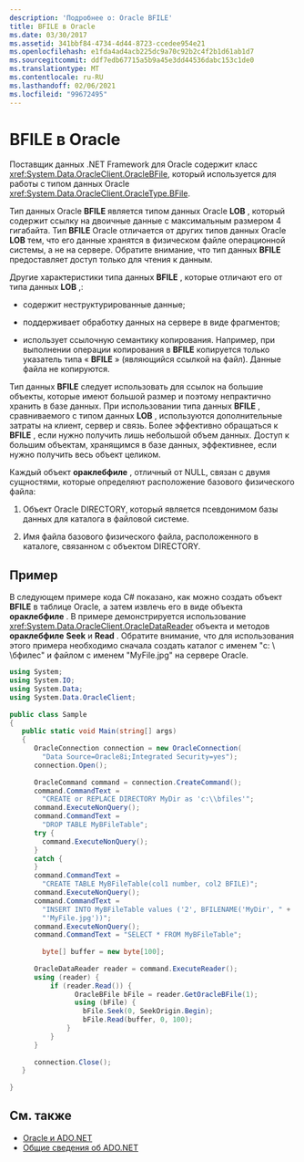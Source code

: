 ```yaml
---
description: 'Подробнее о: Oracle BFILE'
title: BFILE в Oracle
ms.date: 03/30/2017
ms.assetid: 341bbf84-4734-4d44-8723-ccedee954e21
ms.openlocfilehash: e1fda4ad4acb225dc9a70c92b2c4f2b1d61ab1d7
ms.sourcegitcommit: ddf7edb67715a5b9a45e3dd44536dabc153c1de0
ms.translationtype: MT
ms.contentlocale: ru-RU
ms.lasthandoff: 02/06/2021
ms.locfileid: "99672495"
---
```

# <a name="oracle-bfiles"></a>BFILE в Oracle

Поставщик данных .NET Framework для Oracle содержит класс <xref:System.Data.OracleClient.OracleBFile>, который используется для работы с типом данных Oracle <xref:System.Data.OracleClient.OracleType.BFile>.  
  
 Тип данных Oracle **BFILE** является типом данных Oracle **LOB** , который содержит ссылку на двоичные данные с максимальным размером 4 гигабайта. Тип **BFILE** Oracle отличается от других типов данных Oracle **LOB** тем, что его данные хранятся в физическом файле операционной системы, а не на сервере. Обратите внимание, что тип данных **BFILE** предоставляет доступ только для чтения к данным.  
  
 Другие характеристики типа данных **BFILE** , которые отличают его от типа данных **LOB** ,:  
  
- содержит неструктурированные данные;  
  
- поддерживает обработку данных на сервере в виде фрагментов;  
  
- использует ссылочную семантику копирования. Например, при выполнении операции копирования в **BFILE** копируется только указатель типа « **BFILE** » (являющийся ссылкой на файл). Данные файла не копируются.  
  
 Тип данных **BFILE** следует использовать для ссылок на большие объекты, которые имеют большой размер и поэтому непрактично хранить в базе данных. При использовании типа данных **BFILE** , сравниваемого с типом данных **LOB** , используются дополнительные затраты на клиент, сервер и связь. Более эффективно обращаться к **BFILE** , если нужно получить лишь небольшой объем данных. Доступ к большим объектам, хранящимся в базе данных, эффективнее, если нужно получить весь объект целиком.  
  
 Каждый объект **ораклебфиле** , отличный от NULL, связан с двумя сущностями, которые определяют расположение базового физического файла:  
  
1. Объект Oracle DIRECTORY, который является псевдонимом базы данных для каталога в файловой системе.  
  
2. Имя файла базового физического файла, расположенного в каталоге, связанном с объектом DIRECTORY.  
  
## <a name="example"></a>Пример  

 В следующем примере кода C# показано, как можно создать объект **BFILE** в таблице Oracle, а затем извлечь его в виде объекта **ораклебфиле** . В примере демонстрируется использование <xref:System.Data.OracleClient.OracleDataReader> объекта и методов **ораклебфиле** **Seek** и **Read** . Обратите внимание, что для использования этого примера необходимо сначала создать каталог с именем "c: \\ \бфилес" и файлом с именем "MyFile.jpg" на сервере Oracle.  
  
```csharp  
using System;  
using System.IO;  
using System.Data;  
using System.Data.OracleClient;  
  
public class Sample  
{  
   public static void Main(string[] args)  
   {  
      OracleConnection connection = new OracleConnection(  
        "Data Source=Oracle8i;Integrated Security=yes");  
      connection.Open();  
  
      OracleCommand command = connection.CreateCommand();  
      command.CommandText =
        "CREATE or REPLACE DIRECTORY MyDir as 'c:\\bfiles'";  
      command.ExecuteNonQuery();  
      command.CommandText =
        "DROP TABLE MyBFileTable";  
      try {  
        command.ExecuteNonQuery();  
      }  
      catch {  
      }  
      command.CommandText =
        "CREATE TABLE MyBFileTable(col1 number, col2 BFILE)";  
      command.ExecuteNonQuery();  
      command.CommandText =
        "INSERT INTO MyBFileTable values ('2', BFILENAME('MyDir', " +  
        "'MyFile.jpg'))";  
      command.ExecuteNonQuery();  
      command.CommandText = "SELECT * FROM MyBFileTable";  
  
        byte[] buffer = new byte[100];  
  
      OracleDataReader reader = command.ExecuteReader();  
      using (reader) {  
          if (reader.Read()) {  
                OracleBFile bFile = reader.GetOracleBFile(1);  
                using (bFile) {  
                  bFile.Seek(0, SeekOrigin.Begin);  
                  bFile.Read(buffer, 0, 100);  
              }  
          }  
      }  
  
      connection.Close();  
   }  
  
}  
```  
  
## <a name="see-also"></a>См. также

- [Oracle и ADO.NET](oracle-and-adonet.md)
- [Общие сведения об ADO.NET](ado-net-overview.md)
